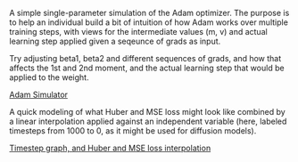 A simple single-parameter simulation of the Adam optimizer.  The purpose is to help an individual build a bit of intuition of how Adam works over multiple training steps, with views for the intermediate values (m, v) and actual learning step applied given a seqeunce of grads as input. 

Try adjusting beta1, beta2 and different sequences of grads, and how that affects the 1st and 2nd moment, and the actual learning step that would be applied to the weight.

[Adam Simulator](https://colab.research.google.com/github/victorchall/ml-optimizer-fun/blob/main/adam_simulator.ipynb)

A quick modeling of what Huber and MSE loss might look like combined by a linear interpolation applied against an independent variable (here, labeled timesteps from 1000 to 0, as it might be used for diffusion models).

[Timestep graph, and Huber and MSE loss interpolation](https://colab.research.google.com/github/victorchall/ml-optimizer-fun/blob/main/huber_mse_interpolated.ipynb)
